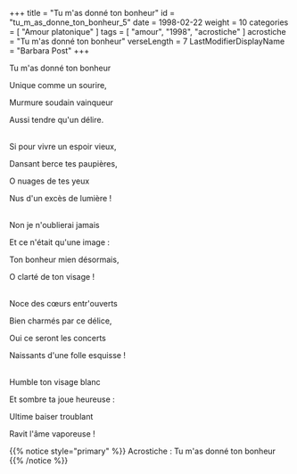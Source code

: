 +++
title = "Tu m'as donné ton bonheur"
id = "tu_m_as_donne_ton_bonheur_5"
date = 1998-02-22
weight = 10
categories = [ "Amour platonique" ]
tags = [ "amour", "1998", "acrostiche" ]
acrostiche = "Tu m'as donné ton bonheur"
verseLength = 7
LastModifierDisplayName = "Barbara Post"
+++

Tu m'as donné ton bonheur

Unique comme un sourire,

Murmure soudain vainqueur

Aussi tendre qu'un délire.

 \
Si pour vivre un espoir vieux,

Dansant berce tes paupières,

O nuages de tes yeux

Nus d'un excès de lumière !

 \
Non je n'oublierai jamais

Et ce n'était qu'une image :

Ton bonheur mien désormais,

O clarté de ton visage !

 \
Noce des cœurs entr'ouverts

Bien charmés par ce délice,

Oui ce seront les concerts

Naissants d'une folle esquisse !

 \
Humble ton visage blanc

Et sombre ta joue heureuse :

Ultime baiser troublant

Ravit l'âme vaporeuse !

{{% notice style="primary" %}}
Acrostiche : Tu m'as donné ton bonheur
{{% /notice %}}
